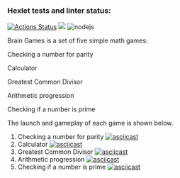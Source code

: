 ### Hexlet tests and linter status:
[![Actions Status](https://github.com/era230/frontend-project-lvl1/workflows/hexlet-check/badge.svg)](https://github.com/era230/frontend-project-lvl1/actions)
<a href="https://codeclimate.com/github/era230/frontend-project-lvl1/maintainability"><img src="https://api.codeclimate.com/v1/badges/62f57936deec420bb33a/maintainability" /></a>
![nodejs](https://github.com/era230/frontend-project-lvl1/actions/workflows/nodejs.yml/badge.svg)

Brain Games is a set of five simple math games:

Checking a number for parity

Calculator

Greatest Common Divisor

Arithmetic progression

Checking if a number is prime

The launch and gameplay of each game is shown below.
1. Checking a number for parity
[![asciicast](https://asciinema.org/a/CDLYxBDO8mI1q2Y88rHSSYAlr.svg)](https://asciinema.org/a/CDLYxBDO8mI1q2Y88rHSSYAlr)
2. Calculator
[![asciicast](https://asciinema.org/a/YTfzAzEHyK5amSaRYm5weXXe9.svg)](https://asciinema.org/a/YTfzAzEHyK5amSaRYm5weXXe9)
3. Greatest Common Divisor
[![asciicast](https://asciinema.org/a/ZKlQfP5Hs2xAJSxlCbTsdBPQe.svg)](https://asciinema.org/a/ZKlQfP5Hs2xAJSxlCbTsdBPQe)
4. Arithmetic progression
[![asciicast](https://asciinema.org/a/fzZEeTJCOhIWH54j0aUFbselS.svg)](https://asciinema.org/a/fzZEeTJCOhIWH54j0aUFbselS)
5. Checking if a number is prime
[![asciicast](https://asciinema.org/a/K5nvzJQFhOMifil7W2IXzZPDp.svg)](https://asciinema.org/a/K5nvzJQFhOMifil7W2IXzZPDp)
